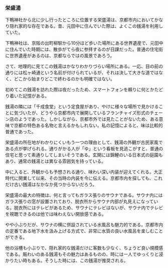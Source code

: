 ### 栄盛湯

下鴨神社から北に少し行ったところに位置する栄盛湯は、京都市内においてかなり隠れ家的な存在である。昔、元田中に住んでいた際は、よくこの銭湯を利用していた。

下鴨神社は、京阪の出町柳駅から10分ほど歩いた場所にある世界遺産で、元田中に住んでいた時期には、散歩がてら夜に参拝するのが日課だった。普通の住宅街に世界遺産があるのは、京都ならではの風景であろう。

さて、地理的に見てこの銭湯はかなりわかりづらい場所にある。一応、目の前の通りには松ヶ崎通という名前が付けられているが、それは決して大きな道ではなく、どこから始まりどこで終わるのかも明確ではない。

初めてこの銭湯を訪れた際は夜だったため、スマートフォンを頼りに何とかたどり着いた記憶がある。

銭湯の隣には「千成食堂」という定食屋があり、やけに様々な場所で見かけることに気づいたが、どうやら京都市内で展開しているフランチャイズ形式のチェーン店のようであった。しかしながら、京都市外では見たことがないため、ある意味で京都の特色ある名物と言えるかもしれない。私の記憶によると、味は比較的普通であった。

栄盛湯の所在地がわかりにくいもう一つの理由として、銭湯の外観が古民家風である点が挙げられる。通りがかる人が「ゆ」という看板を見逃こがすと、普通の住宅と思って素通りしてしまいそうである。玄関には錦鯉のいる日本式の庭園もあり、通常の銭湯とは異なる雰囲気を持っている。

中に入ると、外観からも予想される通り、味わい深い内装が迎えてくれる。大正時代に開業して以来、その当時の内装を今に伝える。京都市内を探しても、これだけ古い銭湯はなかなか見つからないだろう。

栄盛湯の最大の特徴は、何と言ってもガラス張りのサウナである。サウナ内にはガラス張りの窓が設置されており、脱衣所からサウナ内部が丸見えになっている。脱衣所にはテレビがあるため、サウナにテレビはないが、サウナ内でテレビを視聴できるのは他では味わえない開放感である。

やや小ぶりだが、サウナの横に併設されている水風呂も魅力的である。京都市内の定番である地下水を汲み上げる方式で、非常に水質の良い水風呂を楽しむことができる。

他の浴槽も小ぶりで、隠れ家的な銭湯だけに客数も少なく、ちょうど良い規模感である。賑わいのある銭湯もその魅力はあるものの、時には一人でゆっくりと浸かりたい時もある。そうした時には、この銭湯が推奨される。